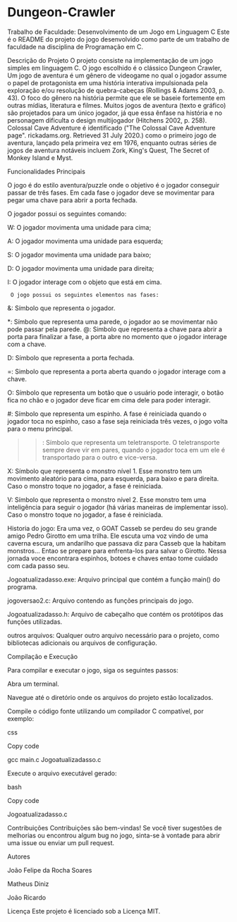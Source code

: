 # Dungeon-Crawler
Trabalho de Faculdade: Desenvolvimento de um Jogo em Linguagem C
Este é o README do projeto do jogo desenvolvido como parte de um trabalho de faculdade na disciplina de Programação em C.

Descrição do Projeto
O projeto consiste na implementação de um jogo simples em linguagem C. O jogo escolhido é o clássico Dungeon Crawler,  Um jogo de aventura é um gênero de videogame no qual o jogador assume o papel de protagonista em uma história interativa impulsionada pela exploração e/ou resolução de quebra-cabeças (Rollings & Adams 2003, p. 43). O foco do gênero na história permite que ele se baseie fortemente em outras mídias, literatura e filmes. Muitos jogos de aventura (texto e gráfico) são projetados para um único jogador, já que essa ênfase na história e no personagem dificulta o design multijogador (Hitchens 2002, p. 258). Colossal Cave Adventure é identificado ("The Colossal Cave Adventure page". rickadams.org. Retrieved 31 July 2020.) como o primeiro jogo de aventura, lançado pela primeira vez em 1976, enquanto outras séries de jogos de aventura notáveis incluem Zork, King's Quest, The Secret of Monkey Island e Myst.

Funcionalidades Principais

O jogo é do estilo aventura/puzzle onde o objetivo é o jogador conseguir passar de três fases. Em cada fase o jogador deve se movimentar para pegar uma chave para abrir a porta fechada.

O jogador possui os seguintes comando:

     
W: O jogador movimenta uma unidade para cima;

A: O jogador movimenta uma unidade para esquerda;

S: O jogador movimenta uma unidade para baixo;

D: O jogador movimenta uma unidade para direita;

I: O jogador interage com o objeto que está em cima.

     O jogo possui os seguintes elementos nas fases:
     
&: Símbolo que representa o jogador.

*: Símbolo que representa uma parede, o jogador ao se movimentar não pode passar pela parede.
@: Simbolo que representa a chave para abrir a porta para finalizar a fase, a porta abre no momento que o jogador interage com a chave.

D: Símbolo que representa a porta fechada.

=: Simbolo que representa a porta aberta quando o jogador interage com a chave.

O: Símbolo que representa um botão que o usuário pode interagir, o botão fica no chão e o jogador deve ficar em cima dele para poder interagir.

#: Símbolo que representa um espinho. A fase é reiniciada quando o jogador toca no espinho, caso a fase seja reiniciada três vezes, o jogo volta para o menu principal.

> >: Símbolo que representa um teletransporte. O teletransporte sempre deve vir em pares, quando o jogador toca em um ele é transportado para o outro e vice-versa.

X: Símbolo que representa o monstro nível 1. Esse monstro tem um movimento aleatório para cima, para esquerda, para baixo e para direita. Caso o monstro toque no jogador, a fase é reiniciada.

V: Símbolo que representa o monstro nível 2. Esse monstro tem uma inteligência para seguir o jogador (há várias maneiras de implementar isso). Caso o monstro toque no jogador, a fase é reiniciada.

Historia do jogo:
Era uma vez, o GOAT Casseb se perdeu do seu grande amigo Pedro Girotto em uma trilha.
Ele escuta uma voz vindo de uma caverna escura, um andarilho que passava diz para Casseb que la habitam monstros...
Entao se prepare para enfrenta-los para salvar o Girotto.
Nessa jornada voce encontrara espinhos, botoes e chaves entao tome cuidado com cada passo seu.


Jogoatualizadasso.exe: Arquivo principal que contém a função main() do programa.

jogoversao2.c: Arquivo contendo as funções principais do jogo.

Jogoatualizadasso.h: Arquivo de cabeçalho que contém os protótipos das funções utilizadas.

outros arquivos: Qualquer outro arquivo necessário para o projeto, como bibliotecas adicionais ou arquivos de configuração.


Compilação e Execução

Para compilar e executar o jogo, siga os seguintes passos:

Abra um terminal.

Navegue até o diretório onde os arquivos do projeto estão localizados.

Compile o código fonte utilizando um compilador C compatível, por exemplo:

css

Copy code

gcc main.c Jogoatualizadasso.c

Execute o arquivo executável gerado:

bash

Copy code

Jogoatualizadasso.c



Contribuições
Contribuições são bem-vindas! Se você tiver sugestões de melhorias ou encontrou algum bug no jogo, sinta-se à vontade para abrir uma issue ou enviar um pull request.

Autores

João Felipe da Rocha Soares

Matheus Diniz

João Ricardo



Licença
Este projeto é licenciado sob a Licença MIT.
